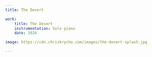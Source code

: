 ```yaml
---
title: The Desert

work:
    title: The Desert
    instrumentation: Solo piano
    date: 2024

image: https://cdn.chriskrycho.com/images/the-desert-splash.jpg

---
```

